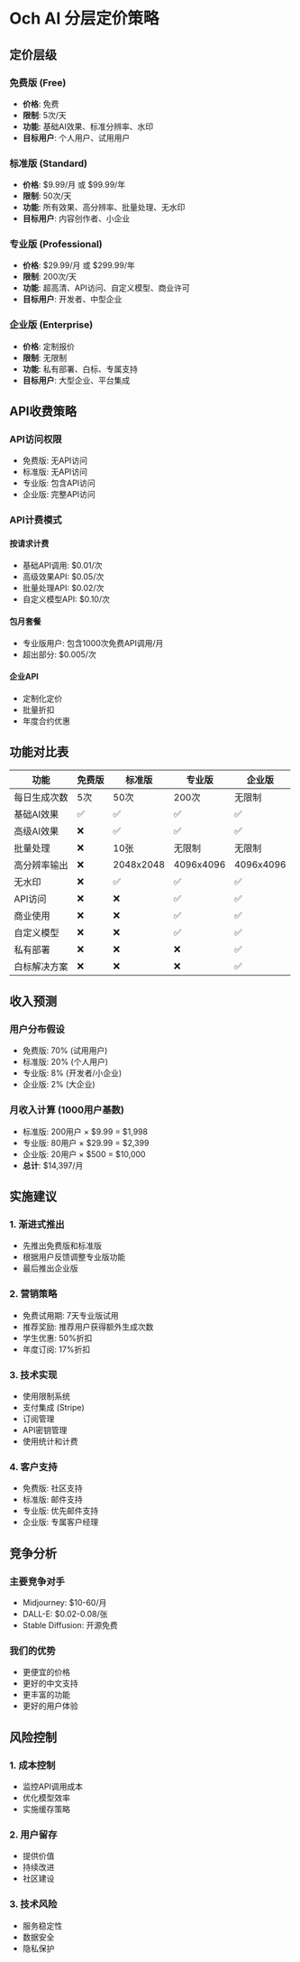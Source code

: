 # Och AI 分层定价策略

## 定价层级

### 免费版 (Free)
- **价格**: 免费
- **限制**: 5次/天
- **功能**: 基础AI效果、标准分辨率、水印
- **目标用户**: 个人用户、试用用户

### 标准版 (Standard)
- **价格**: $9.99/月 或 $99.99/年
- **限制**: 50次/天
- **功能**: 所有效果、高分辨率、批量处理、无水印
- **目标用户**: 内容创作者、小企业

### 专业版 (Professional)
- **价格**: $29.99/月 或 $299.99/年
- **限制**: 200次/天
- **功能**: 超高清、API访问、自定义模型、商业许可
- **目标用户**: 开发者、中型企业

### 企业版 (Enterprise)
- **价格**: 定制报价
- **限制**: 无限制
- **功能**: 私有部署、白标、专属支持
- **目标用户**: 大型企业、平台集成

## API收费策略

### API访问权限
- 免费版: 无API访问
- 标准版: 无API访问
- 专业版: 包含API访问
- 企业版: 完整API访问

### API计费模式

#### 按请求计费
- 基础API调用: $0.01/次
- 高级效果API: $0.05/次
- 批量处理API: $0.02/次
- 自定义模型API: $0.10/次

#### 包月套餐
- 专业版用户: 包含1000次免费API调用/月
- 超出部分: $0.005/次

#### 企业API
- 定制化定价
- 批量折扣
- 年度合约优惠

## 功能对比表

| 功能 | 免费版 | 标准版 | 专业版 | 企业版 |
|------|--------|--------|--------|--------|
| 每日生成次数 | 5次 | 50次 | 200次 | 无限制 |
| 基础AI效果 | ✅ | ✅ | ✅ | ✅ |
| 高级AI效果 | ❌ | ✅ | ✅ | ✅ |
| 批量处理 | ❌ | 10张 | 无限制 | 无限制 |
| 高分辨率输出 | ❌ | 2048x2048 | 4096x4096 | 4096x4096 |
| 无水印 | ❌ | ✅ | ✅ | ✅ |
| API访问 | ❌ | ❌ | ✅ | ✅ |
| 商业使用 | ❌ | ❌ | ✅ | ✅ |
| 自定义模型 | ❌ | ❌ | ✅ | ✅ |
| 私有部署 | ❌ | ❌ | ❌ | ✅ |
| 白标解决方案 | ❌ | ❌ | ❌ | ✅ |

## 收入预测

### 用户分布假设
- 免费版: 70% (试用用户)
- 标准版: 20% (个人用户)
- 专业版: 8% (开发者/小企业)
- 企业版: 2% (大企业)

### 月收入计算 (1000用户基数)
- 标准版: 200用户 × $9.99 = $1,998
- 专业版: 80用户 × $29.99 = $2,399
- 企业版: 20用户 × $500 = $10,000
- **总计**: $14,397/月

## 实施建议

### 1. 渐进式推出
- 先推出免费版和标准版
- 根据用户反馈调整专业版功能
- 最后推出企业版

### 2. 营销策略
- 免费试用期: 7天专业版试用
- 推荐奖励: 推荐用户获得额外生成次数
- 学生优惠: 50%折扣
- 年度订阅: 17%折扣

### 3. 技术实现
- 使用限制系统
- 支付集成 (Stripe)
- 订阅管理
- API密钥管理
- 使用统计和计费

### 4. 客户支持
- 免费版: 社区支持
- 标准版: 邮件支持
- 专业版: 优先邮件支持
- 企业版: 专属客户经理

## 竞争分析

### 主要竞争对手
- Midjourney: $10-60/月
- DALL-E: $0.02-0.08/张
- Stable Diffusion: 开源免费

### 我们的优势
- 更便宜的价格
- 更好的中文支持
- 更丰富的功能
- 更好的用户体验

## 风险控制

### 1. 成本控制
- 监控API调用成本
- 优化模型效率
- 实施缓存策略

### 2. 用户留存
- 提供价值
- 持续改进
- 社区建设

### 3. 技术风险
- 服务稳定性
- 数据安全
- 隐私保护
